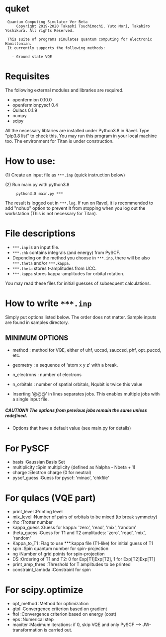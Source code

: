 # quket
```
 Quantum Computing Simulator Ver Beta
     Copyright 2019-2020 Takashi Tsuchimochi, Yuto Mori, Takahiro Yoshikura. All rights Reserved.

 This suite of programs simulates quantum computing for electronic Hamiltonian.
 It currently supports the following methods:
   
   - Ground state VQE

```

# Requisites

The following external modules and libraries are required.
 - openfermion        0.10.0 
 - openfermionpyscf   0.4    
 - Qulacs             0.1.9   
 - numpy
 - scipy 

All the necessary libtaries are installed under Python3.8 in Ravel. 
Type "pip3.8 list" to check this.
You may run this program in your local machine too.
The environment for Titan is under construction.


# How to use:

(1) Create an input file as `***.inp` (quick instruction below)

(2) Run main.py with python3.8

```
     python3.8 main.py *** 
```
The result is logged out in `***.log`.
If run on Ravel, it is recommended to add "nohup" option to prevent it from stopping when you log out the workstation (This is not necessary for Titan).



# File descriptions

- `***.inp` is an input file.
- `***.chk` contains integrals (and energy) from PySCF.
- Depending on the method you choose in `***.inp`, there will be also `***.theta` and/or `***.kappa`. 
- `***.theta` stores t-amplitudes from UCC. 
- `***.kappa` stores kappa-amplitudes for orbital rotation.

You may read these files for initial guesses of subsequent calculations.




# How to write `***.inp`

Simply put options listed below.
The order does not matter.
Sample inputs are found in samples directory.


## MINIMUM OPTIONS 
- method        : method for VQE, either of  uhf, uccsd, sauccsd, phf, opt_puccd, etc.
- geometry      : a sequence of 'atom x y z' with a break.
- n_electrons   : number of electrons 
- n_orbitals    : number of spatial orbitals, Nqubit is twice this value


- Inserting '@@@' in lines separates jobs. This enables multiple jobs with a single input file.
##### CAUTION!! The options from previous jobs remain the same unless redefined.

- Options that have a default value (see main.py for details)

# For PySCF
- basis               :Gaussian Basis Set 
- multiplicity        :Spin multiplicity (defined as Nalpha - Nbeta + 1) 
- charge              :Electron charge (0 for neutral) 
- pyscf_guess         :Guess for pyscf: 'minao', 'chkfile'

# For qulacs (VQE part)
- print_level         :Printing level
- mix_level           :Number of pairs of orbitals to be mixed (to break symmetry)
- rho                 :Trotter number 
- kappa_guess         :Guess for kappa: 'zero', 'read', 'mix', 'random'
- theta_guess         :Guess for T1 and T2 amplitudes: 'zero', 'read', 'mix', 'random'
- Kappa_to_T1         :Flag to use \*\*\*.kappa file (T1-like) for initial guess of T1
- spin                :Spin quantum number for spin-projection
- ng                  :Number of grid points for spin-projection
- DS                  :Ordering of T1 and T2: 0 for Exp[T1]Exp[T2], 1 for Exp[T2]Exp[T1]
- print_amp_thres     :Threshold for T amplitudes to be printed
- constraint_lambda   :Constraint for spin 

# For scipy.optimize
- opt_method          :Method for optimization
- gtol                :Convergence criterion based on gradient
- ftol                :Convergence criterion based on energy (cost)
- eps                 :Numerical step     
- maxiter             :Maximum iterations: if 0, skip VQE and only PySCF --> JW-transformation is carried out. 



